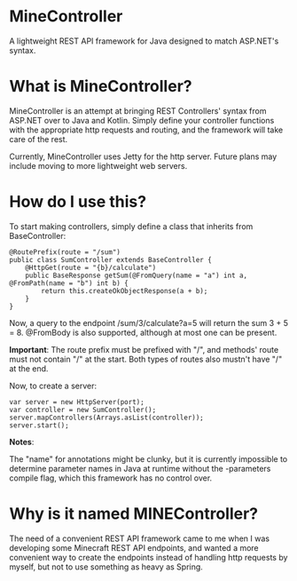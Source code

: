 # MineController
A lightweight REST API framework for Java designed to match ASP.NET's syntax.

# What is MineController?
MineController is an attempt at bringing REST Controllers' syntax from ASP.NET over to Java and Kotlin. Simply define your controller functions with the appropriate http requests and routing, and the framework will take care of the rest.

Currently, MineController uses Jetty for the http server. Future plans may include moving to more lightweight web servers.

# How do I use this?
To start making controllers, simply define a class that inherits from BaseController:
```
@RoutePrefix(route = "/sum")
public class SumController extends BaseController {
    @HttpGet(route = "{b}/calculate")
    public BaseResponse getSum(@FromQuery(name = "a") int a, @FromPath(name = "b") int b) {
        return this.createOkObjectResponse(a + b);
    }
}
```
Now, a query to the endpoint /sum/3/calculate?a=5 will return the sum 3 + 5 = 8. @FromBody is also supported, although at most one can be present.

**Important**: The route prefix must be prefixed with "/", and methods' route must not contain "/" at the start. Both types of routes also mustn't have "/" at the end.

Now, to create a server:
```
var server = new HttpServer(port);
var controller = new SumController();
server.mapControllers(Arrays.asList(controller));
server.start();
```

**Notes**:

The "name" for annotations might be clunky, but it is currently impossible to determine parameter names in Java at runtime without the -parameters compile flag, which this framework has no control over.

# Why is it named MINEController?
The need of a convenient REST API framework came to me when I was developing some Minecraft REST API endpoints, and wanted a more convenient way to create the endpoints instead of handling http requests by myself, but not to use something as heavy as Spring.
